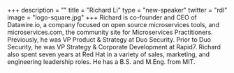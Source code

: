 +++
description = ""
title = "Richard Li"
type = "new-speaker"
twitter = "rdl"
image = "logo-square.jpg"
+++
Richard is co-founder and CEO of Datawire.io, a company focused on open source microservices tools, and microservices.com, the community site for Microservices Practitioners. Previously, he was VP Product & Strategy at Duo Security. Prior to Duo Security, he was VP Strategy & Corporate Development at Rapid7. Richard also spent seven years at Red Hat in a variety of sales, marketing, and engineering leadership roles. He has a B.S. and M.Eng. from MIT.